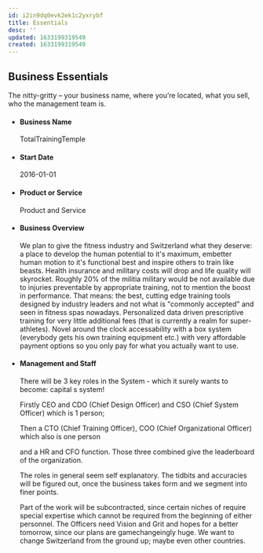 ```yaml
---
id: i2in9dq0evk2ek1c2yxrybf
title: Essentials
desc: ''
updated: 1633199319549
created: 1633199319549
---
```


## Business Essentials

The nitty-gritty – your business name, where you’re located, what you sell, who the management team is.

* #### Business Name

    TotalTrainingTemple

* #### Start Date

    2016-01-01

* #### Product or Service

    Product and Service

* #### Business Overview

    We plan to give the fitness industry and Switzerland what they deserve: a place to develop the human potential to it's maximum, embetter human motion to it's functional best and inspire others to train like beasts. Health insurance and military costs will drop and life quality will skyrocket. Roughly 20% of the militia military would be not available due to injuries preventable by appropriate training, not to mention the boost in performance. That means: the best, cutting edge training tools designed by industry leaders and not what is "commonly accepted" and seen in fitness spas nowadays. Personalized data driven prescriptive training for very little additional fees (that is currently a realm for super-athletes). Novel around the clock accessability with a box system (everybody gets his own training equipment etc.) with very affordable payment options so you only pay for what you actually want to use.

* #### Management and Staff

    There will be 3 key roles in the System - which it surely wants to become: capital s system!

    Firstly CEO and CDO (Chief Design Officer) and CSO (Chief System Officer) which is 1 person;

    Then a CTO (Chief Training Officer), COO (Chief Organizational Officer) which also is one person

    and a HR and CFO function. Those three combined give the leaderboard of the organization.

    The roles in general seem self explanatory. The tidbits and accuracies will be figured out, once the business takes form and we segment into finer points.

    Part of the work will be subcontracted, since certain niches of require special expertise which cannot be required from the beginning of either personnel. The Officers need Vision and Grit and hopes for a better tomorrow, since our plans are gamechangeingly huge. We want to change Switzerland from the ground up; maybe even other countries.
